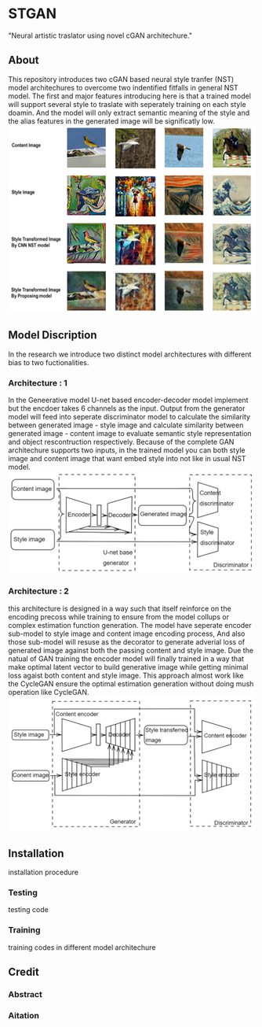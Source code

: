# STGAN
"Neural artistic traslator using novel cGAN architechure."
## About

This repository introduces two cGAN based neural style tranfer (NST) model architechures to overcome two indentified fitfalls in general NST model.
The first and major features introducing here is that a trained model will support several style to traslate with seperately training on each style doamin.
And the model will only extract semantic meaning of the style and the alias features in the generated image will be significatly low.
![Model generated NST images](/logs/appr_1_eval.png)
## Model Discription
In the research we introduce two distinct model architectures with different bias to two fuctionalities.
### Architecture : 1
In the Geneerative model U-net based encoder-decoder model implement but the encdoer takes 6 channels as the input. Output from the generator model will feed into seperate discriminator model to calculate the similarity between generated image - style image and calculate similarity between generated image - content image to evaluate semantic style representation and object rescontruction respectively. Because of the complete GAN architechure supports two inputs, in the trained model you can both style image and content image that want embed style into not like in usual NST model.
![Architechure-1 high-level representation](/logs/appr_1_gan.png)

### Architecture : 2
this architecture is designed in a way such that itself reinforce on the encoding precoss while training to ensure from the model collups or complex estimation function generation. The model have seperate encoder sub-model to style image and content image encoding process, And also those sub-model will resuse as the decorator to generate adverial loss of generated image against both the passing content and style image. Due the natual of GAN training the encoder model will finally trained in a way that make optimal latent vector to build generative image while getting minimal loss agaist both content and style image. This approach almost work like the CycleGAN ensure the optimal estimation generation without doing mush operation like CycleGAN.
![Architechure-1 high-level representation](/logs/appr_2_gan.png)

## Installation
installation procedure
### Testing
testing code
### Training
training codes in different model architechure
## Credit
### Abstract
### Aitation
